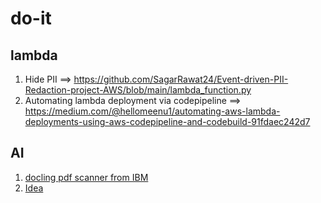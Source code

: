 # do-it

## lambda
1. Hide PII ==> https://github.com/SagarRawat24/Event-driven-PII-Redaction-project-AWS/blob/main/lambda_function.py
2. Automating lambda deployment via codepipeline ==> https://medium.com/@hellomeenu1/automating-aws-lambda-deployments-using-aws-codepipeline-and-codebuild-91fdaec242d7

## AI 
1. [docling pdf scanner from IBM](https://github.com/DS4SD/docling/tree/main/docling)
2. [Idea](https://github.com/Mohamed-AH/wo)
